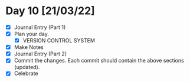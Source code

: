 # Day 10 [21/03/22]

- [x] Journal Entry (Part 1)
- [x] Plan your day.
  - [x] VERSION CONTROL SYSTEM
- [x] Make Notes
- [x] Journal Entry (Part 2)
- [x] Commit the changes. Each commit should contain the above sections (updated).
- [x] Celebrate
<!-- [x] to tick -->
